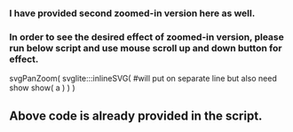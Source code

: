 ### I have provided second zoomed-in version here as well.
### In order to see the desired effect of zoomed-in version, please run below script and use mouse scroll up and down button for effect.

svgPanZoom(
  svglite:::inlineSVG(
    #will put on separate line but also need show
    show(
      a
          )
  )
)  

## Above code is already provided in the script.
